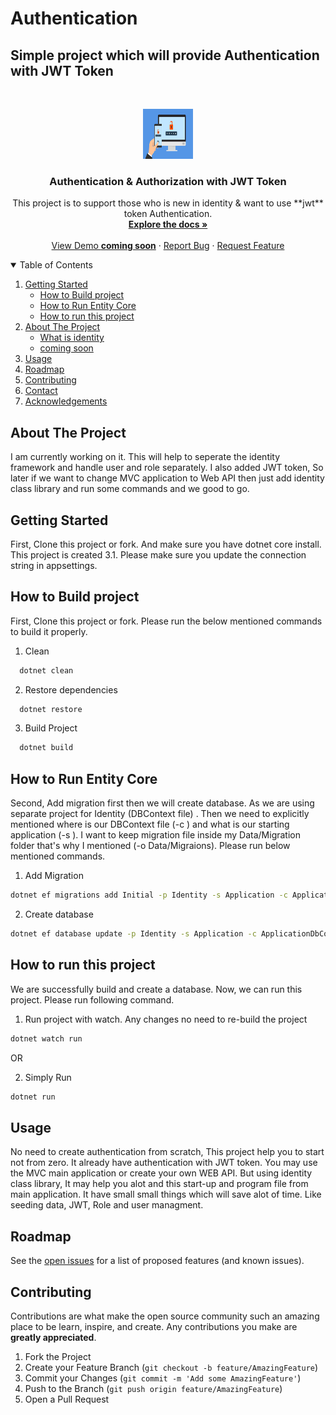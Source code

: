 # Authentication
## Simple project which will provide Authentication with JWT Token
<br />

<p align="center">
  <a href="https://github.com/othneildrew/Best-README-Template">
    <img src="Application/wwwroot/images/si-advanced-authentication-feature.jpg" alt="Logo" width="80" height="80">
  </a>

  <h3 align="center">Authentication & Authorization with JWT Token</h3>

  <p align="center">
    This project is to support those who is new in identity & want to use **jwt** token Authentication.
    <br />
    <a href="https://github.com/reyanahmedhashmi/Authentication/blob/main/README.md"><strong>Explore the docs »</strong></a>
    <br />
    <br />
    <a href="#">View Demo <b> coming soon</b></a>
    ·
    <a href="https://github.com/reyanahmedhashmi/Authentication/issues">Report Bug</a>
    ·
    <a href="https://github.com/reyanahmedhashmi/Authentication/issues">Request Feature</a>
  </p>
</p>

<details open="open">
  <summary>Table of Contents</summary>
  <ol>
    <li>
     <a href="#getting-started">Getting Started</a>
      <ul>
        <li><a href="#How-To-Build">How to Build project</a></li>
        <li><a href="#How-To-Run-Entity-Core">How to Run Entity Core</a></li>
        <li><a href="#built-with">How to run this project</a></li>
      </ul>
    </li>
    <li>
      <a href="#about-the-project">About The Project</a>
      <ul>
         <li><a href="#built-with">What is identity</a></li>
        <li><a href="#built-with">coming soon</a></li>
      </ul>
    </li>
    <li><a href="#usage">Usage</a></li>
    <li><a href="#roadmap">Roadmap</a></li>
    <li><a href="#contributing">Contributing</a></li>
    <li><a href="#contact">Contact</a></li>
    <li><a href="#acknowledgements">Acknowledgements</a></li>
  </ol>
</details>


## About The Project
I am currently working on it. This will help to seperate the identity framework and handle user and role separately. I also added JWT token, So later if we want to change MVC application to Web API then just add identity class library and run some commands and we good to go.

## Getting Started
First, Clone this project or fork. And make sure you have dotnet core install. This project is created 3.1.  Please make sure you update the connection string in appsettings. 


## How to Build project
First, Clone this project or fork. Please run the below mentioned commands to build it properly.

1. Clean
```sh
  dotnet clean
  ```

2. Restore dependencies
```sh
  dotnet restore
  ```

3. Build Project  
```sh
  dotnet build
  ```


## How to Run Entity Core
Second,  Add migration first then we will create database. As we are using separate project for Identity (DBContext file) . Then we need to explicitly mentioned where is our DBContext file (-c ) and what is our starting application (-s ). I want to keep migration file inside my Data/Migration folder that's why I mentioned (-o Data/Migraions). Please run below mentioned commands.

1. Add Migration
```sh
dotnet ef migrations add Initial -p Identity -s Application -c ApplicationDbContext -o Data/Migraions
```

2. Create database
```sh
dotnet ef database update -p Identity -s Application -c ApplicationDbContext 
```


## How to run this project
We are successfully build and create a database. Now, we can run this project. Please run following command.

1. Run project with watch. Any changes no need to re-build the project

```sh
dotnet watch run 
```
OR

2. Simply Run 

```sh
dotnet run
```

## Usage
No need to create authentication from scratch, This project help you to start not from zero. It already have authentication with JWT token. You may use the MVC main application or create your own WEB API. But using identity class library, It may help you alot and this start-up and program file from main application. It have small small things which will save alot of time. Like seeding data, JWT, Role and user managment.


<!-- ROADMAP -->
## Roadmap

See the [open issues](https://github.com/reyanahmedhashmi/Authentication/issues) for a list of proposed features (and known issues).



<!-- CONTRIBUTING -->
## Contributing

Contributions are what make the open source community such an amazing place to be learn, inspire, and create. Any contributions you make are **greatly appreciated**.

1. Fork the Project
2. Create your Feature Branch (`git checkout -b feature/AmazingFeature`)
3. Commit your Changes (`git commit -m 'Add some AmazingFeature'`)
4. Push to the Branch (`git push origin feature/AmazingFeature`)
5. Open a Pull Request




